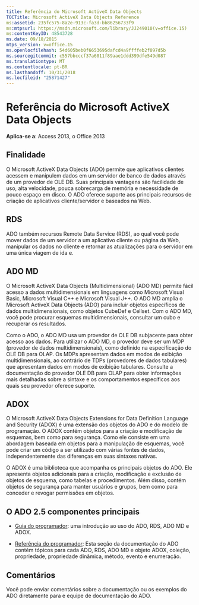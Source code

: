 ```yaml
---
title: Referência do Microsoft ActiveX Data Objects
TOCTitle: Microsoft ActiveX Data Objects Reference
ms:assetid: 235fc575-8a2e-913c-fa3d-bb86256733f9
ms:mtpsurl: https://msdn.microsoft.com/library/JJ249010(v=office.15)
ms:contentKeyID: 48543728
ms.date: 09/18/2015
mtps_version: v=office.15
ms.openlocfilehash: 54d605beb0f6653695dafcd4a9ffffeb2f097d5b
ms.sourcegitcommit: c557bbcccf37a6011f89aae1ddd399dfe549d087
ms.translationtype: MT
ms.contentlocale: pt-BR
ms.lasthandoff: 10/31/2018
ms.locfileid: "25871427"
---
```

# <a name="microsoft-activex-data-objects-reference"></a>Referência do Microsoft ActiveX Data Objects

**Aplica-se a**: Access 2013, o Office 2013

## <a name="purpose"></a>Finalidade

O Microsoft ActiveX Data Objects (ADO) permite que aplicativos clientes acessem e manipulem dados em um servidor de banco de dados através de um provedor de OLE DB. Suas principais vantagens são facilidade de uso, alta velocidade, pouca sobrecarga de memória e necessidade de pouco espaço em disco. O ADO oferece suporte aos principais recursos de criação de aplicativos cliente/servidor e baseados na Web.

## <a name="rds"></a>RDS

ADO também recursos Remote Data Service (RDS), ao qual você pode mover dados de um servidor a um aplicativo cliente ou página da Web, manipular os dados no cliente e retornar as atualizações para o servidor em uma única viagem de ida e.

## <a name="ado-md"></a>ADO MD

O Microsoft ActiveX Data Objects (Multidimensional) (ADO MD) permite fácil acesso a dados multidimensionais em linguagens como Microsoft Visual Basic, Microsoft Visual C++ e Microsoft Visual J++. O ADO MD amplia o Microsoft ActiveX Data Objects (ADO) para incluir objetos específicos de dados multidimensionais, como objetos CubeDef e Cellset. Com o ADO MD, você pode procurar esquemas multidimensionais, consultar um cubo e recuperar os resultados.

Como o ADO, o ADO MD usa um provedor de OLE DB subjacente para obter acesso aos dados. Para utilizar o ADO MD, o provedor deve ser um MDP (provedor de dados multidimensionais), como definido na especificação do OLE DB para OLAP. Os MDPs apresentam dados em modos de exibição multidimensionais, ao contrário de TDPs (provedores de dados tabulares) que apresentam dados em modos de exibição tabulares. Consulte a documentação do provedor OLE DB para OLAP para obter informações mais detalhadas sobre a sintaxe e os comportamentos específicos aos quais seu provedor oferece suporte.

## <a name="adox"></a>ADOX

O Microsoft ActiveX Data Objects Extensions for Data Definition Language and Security (ADOX) é uma extensão dos objetos do ADO e do modelo de programação. O ADOX contém objetos para a criação e modificação de esquemas, bem como para segurança. Como ele consiste em uma abordagem baseada em objetos para a manipulação de esquemas, você pode criar um código a ser utilizado com várias fontes de dados, independentemente das diferenças em suas sintaxes nativas.

O ADOX é uma biblioteca que acompanha os principais objetos do ADO. Ele apresenta objetos adicionais para a criação, modificação e exclusão de objetos de esquema, como tabelas e procedimentos. Além disso, contém objetos de segurança para manter usuários e grupos, bem como para conceder e revogar permissões em objetos.

## <a name="ado-25-main-components"></a>O ADO 2.5 componentes principais

- [Guia do programador](ado-programmer-s-guide.md): uma introdução ao uso do ADO, RDS, ADO MD e ADOX.

- [Referência do programador](ado-programmer-s-reference-topics.md): Esta seção da documentação do ADO contém tópicos para cada ADO, RDS, ADO MD e objeto ADOX, coleção, propriedade, propriedade dinâmica, método, evento e enumeração.

## <a name="feedback"></a>Comentários

Você pode enviar comentários sobre a documentação ou os exemplos do ADO diretamente para e equipe de documentação do ADO.

